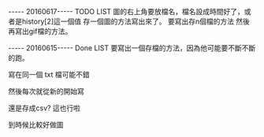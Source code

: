 
----- 20160617-----
TODO LIST
圖的右上角要放檔名，檔名設成時間好了，或者是history[2]這一個值
存一個圖的方法寫出來了。
要寫出存n個檔的方法
然後再寫出gif檔的方法。


----- 20160615-----
Done LIST
要寫出一個存檔的方法，因為他可能要不斷不斷的跑。

寫在同一個 txt 檔可能不錯

然後每次就從新的開始寫

還是存成csv? 這也行啦

到時候比較好做圖
